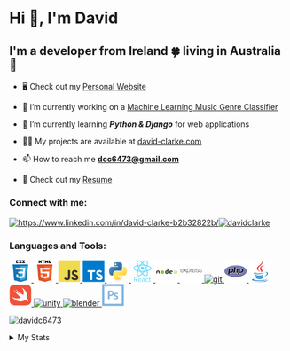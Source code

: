 # Hi 👋, I'm David
## I'm a developer from Ireland :four_leaf_clover: living in Australia :kangaroo:

- :desktop_computer: Check out my [Personal Website](https://david-clarke.com)

- 🔭 I’m currently working on a [Machine Learning Music Genre Classifier](https://github.com/DavidC6473/music-genre-classifier.git)

- 🌱 I’m currently learning ***Python & Django*** for web applications

- 👨‍💻 My projects are available at [david-clarke.com](david-clarke.com)

- 📫 How to reach me **dcc6473@gmail.com**

- 📄 Check out my [Resume](https://drive.google.com/file/d/1kSpHakbIRiE8FOFFsqaDTQ0f7hzUUDoR/view)

<h3 align="left">Connect with me:</h3>
<p align="left">
<a href="https://linkedin.com/in/https://www.linkedin.com/in/david-clarke-b2b32822b/" target="blank"><img align="center" src="https://raw.githubusercontent.com/rahuldkjain/github-profile-readme-generator/master/src/images/icons/Social/linked-in-alt.svg" alt="https://www.linkedin.com/in/david-clarke-b2b32822b/" height="30" width="40" /></a><a href="https://dev.to/davidclarke" target="blank"><img align="center" src="https://raw.githubusercontent.com/rahuldkjain/github-profile-readme-generator/master/src/images/icons/Social/devto.svg" alt="davidclarke" height="30" width="40" /></a>
</p>

<h3 align="left">Languages and Tools:</h3>
<p align="left"> <a href="https://www.w3schools.com/css/" target="_blank" rel="noreferrer"> <img src="https://raw.githubusercontent.com/devicons/devicon/master/icons/css3/css3-original-wordmark.svg" alt="css3" width="40" height="40"/> </a> <a href="https://www.w3.org/html/" target="_blank" rel="noreferrer"> <img src="https://raw.githubusercontent.com/devicons/devicon/master/icons/html5/html5-original-wordmark.svg" alt="html5" width="40" height="40"/> </a> <a href="https://developer.mozilla.org/en-US/docs/Web/JavaScript" target="_blank" rel="noreferrer"> <img src="https://raw.githubusercontent.com/devicons/devicon/master/icons/javascript/javascript-original.svg" alt="javascript" width="40" height="40"/> </a> <a href="https://www.typescriptlang.org/" target="_blank" rel="noreferrer"> <img src="https://raw.githubusercontent.com/devicons/devicon/master/icons/typescript/typescript-original.svg" alt="typescript" width="40" height="40"/> </a> <a href="https://www.python.org" target="_blank" rel="noreferrer"> <img src="https://raw.githubusercontent.com/devicons/devicon/master/icons/python/python-original.svg" alt="python" width="40" height="40"/> </a> <a href="https://reactjs.org/" target="_blank" rel="noreferrer"> <img src="https://raw.githubusercontent.com/devicons/devicon/master/icons/react/react-original-wordmark.svg" alt="react" width="40" height="40"/> </a> <a href="https://nodejs.org" target="_blank" rel="noreferrer"> <img src="https://raw.githubusercontent.com/devicons/devicon/master/icons/nodejs/nodejs-original-wordmark.svg" alt="nodejs" width="40" height="40"/> </a> <a href="https://expressjs.com" target="_blank" rel="noreferrer"> <img src="https://raw.githubusercontent.com/devicons/devicon/master/icons/express/express-original-wordmark.svg" alt="express" width="40" height="40"/> </a> <a href="https://git-scm.com/" target="_blank" rel="noreferrer"> <img src="https://www.vectorlogo.zone/logos/git-scm/git-scm-icon.svg" alt="git" width="40" height="40"/> </a> <a href="https://www.php.net" target="_blank" rel="noreferrer"> <img src="https://raw.githubusercontent.com/devicons/devicon/master/icons/php/php-original.svg" alt="php" width="40" height="40"/> </a> <a href="https://www.java.com" target="_blank" rel="noreferrer"> <img src="https://raw.githubusercontent.com/devicons/devicon/master/icons/java/java-original.svg" alt="java" width="40" height="40"/> </a> <a href="https://developer.apple.com/swift/" target="_blank" rel="noreferrer"> <img src="https://raw.githubusercontent.com/devicons/devicon/master/icons/swift/swift-original.svg" alt="swift" width="40" height="40"/> </a>  <a href="https://unity.com/" target="_blank" rel="noreferrer"> <img src="https://www.vectorlogo.zone/logos/unity3d/unity3d-icon.svg" alt="unity" width="40" height="40"/> </a> <a href="https://www.blender.org/" target="_blank" rel="noreferrer"> <img src="https://download.blender.org/branding/community/blender_community_badge_white.svg" alt="blender" width="40" height="40"/> </a> <a href="https://www.photoshop.com/en" target="_blank" rel="noreferrer"> <img src="https://raw.githubusercontent.com/devicons/devicon/master/icons/photoshop/photoshop-line.svg" alt="photoshop" width="40" height="40"/> </a> </p>
<p align="left"> <img src="https://komarev.com/ghpvc/?username=davidc6473&label=Profile%20views&color=0e75b6&style=flat" alt="davidc6473" /> </p>

<details>
  <summary>My Stats</summary>
  
  <br>
  
  ## GitHub Stats
  ![GitHub Stats](https://github-readme-stats.vercel.app/api?username=DavidC6473&show_icons=true&theme=radical)

  ## Trophies

  [![trophy](https://github-profile-trophy.vercel.app/?username=DavidC6473&theme=radical&row=1&column=6)](https://github.com/ryo-ma/github-profile-trophy)

<br>

## Streaks
<p><img align="center" src="https://github-readme-streak-stats.herokuapp.com/?user=davidc6473&radical" alt="davidc6473" /></p>
</details>
